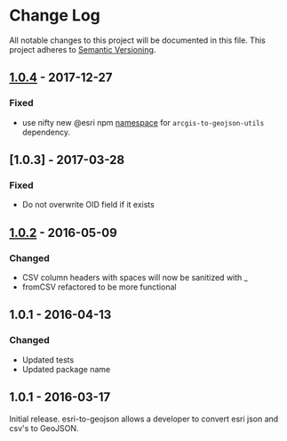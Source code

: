 # Change Log
All notable changes to this project will be documented in this file.
This project adheres to [Semantic Versioning](http://semver.org/).

## [1.0.4] - 2017-12-27
### Fixed
* use nifty new @esri npm [namespace](https://www.npmjs.com/orgs/esri/) for `arcgis-to-geojson-utils` dependency.

## [1.0.3] - 2017-03-28
### Fixed
* Do not overwrite OID field if it exists

## [1.0.2] - 2016-05-09
### Changed
- CSV column headers with spaces will now be sanitized with _
- fromCSV refactored to be more functional

## 1.0.1 - 2016-04-13
### Changed
- Updated tests
- Updated package name

## 1.0.1 - 2016-03-17
Initial release. esri-to-geojson allows a developer to convert esri json
and csv's to GeoJSON.

[1.0.4]: https://github.com/GeoXForm/esri-to-geojson/compare/v1.0.4...v1.0.3
[1.0.2]: https://github.com/koopjs/esri-to-geojson/releases/tag/v1.0.2
